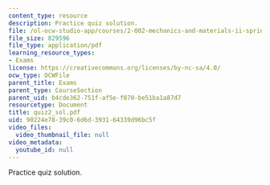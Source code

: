 ```yaml
---
content_type: resource
description: Practice quiz solution.
file: /ol-ocw-studio-app/courses/2-002-mechanics-and-materials-ii-spring-2004/90224e7839c06d6d393164339d96bc5f_quiz2_sol.pdf
file_size: 829596
file_type: application/pdf
learning_resource_types:
- Exams
license: https://creativecommons.org/licenses/by-nc-sa/4.0/
ocw_type: OCWFile
parent_title: Exams
parent_type: CourseSection
parent_uid: b4cde362-751f-af5e-f070-be51ba1a87d7
resourcetype: Document
title: quiz2_sol.pdf
uid: 90224e78-39c0-6d6d-3931-64339d96bc5f
video_files:
  video_thumbnail_file: null
video_metadata:
  youtube_id: null
---
```

Practice quiz solution.